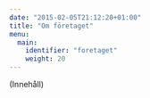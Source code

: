 ```yaml
---
date: "2015-02-05T21:12:20+01:00"
title: "Om företaget"
menu:
  main:
    identifier: "foretaget"
    weight: 20
---
```

(Innehåll)

